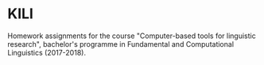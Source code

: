 # KILI
Homework assignments for the course "Computer-based tools for linguistic research", bachelor's programme in Fundamental and Computational Linguistics (2017-2018).
